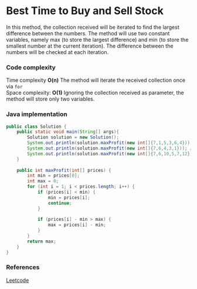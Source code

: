 # Best Time to Buy and Sell Stock

In this method, the collection received will be iterated to find the largest difference between the numbers. The method will use two constant variables, namely max (to store the largest difference) and min (to store the smallest number at the current iteration). The difference between the numbers will be checked at each iteration. 

### Code complexity
Time complexity **O(n)** The method will iterate the received collection once via `for`\
Space complexity: **O(1)** Ignoring the collection received as parameter, the method will store only two variables.

### Java implementation

``` Java
public class Solution {
    public static void main(String[] args){
        Solution solution = new Solution();
        System.out.println(solution.maxProfit(new int[]{7,1,5,3,6,4})); // Output: 5
        System.out.println(solution.maxProfit(new int[]{7,6,4,3,1})); // Output: 0
        System.out.println(solution.maxProfit(new int[]{7,6,10,5,7,12})); // Output: 7
    }
    
    public int maxProfit(int[] prices) {
        int min = prices[0];
        int max = 0;
        for (int i = 1; i < prices.length; i++) {
            if (prices[i] < min) {
                min = prices[i];
                continue;
            }
    
            if (prices[i] - min > max) {
                max = prices[i] - min;
            }
        }
        return max;
    }
}
```

### References
[Leetcode](https://leetcode.com/problems/best-time-to-buy-and-sell-stock/)
